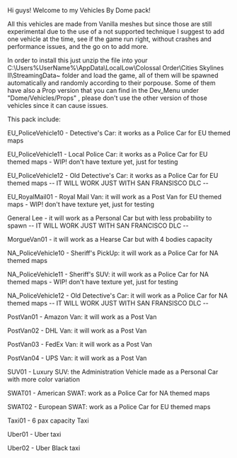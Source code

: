 Hi guys!
Welcome to my Vehicles By Dome pack!

All this vehicles are made from Vanilla meshes but since those are still experimental due to the use of a not supported technique I suggest to add one vehicle at the time, see if the game run right, without crashes and performance issues, and the go on to add more.

In order to install this just unzip the file into your C:\Users\%UserName%\AppData\LocalLow\Colossal Order\Cities Skylines II\StreamingData~ folder and load the game, all of them will be spawned automatically and randomly according to their porpouse.
Some of them have also a Prop version that you can find in the Dev_Menu under "Dome/Vehicles/Props" , please don't use the other version of those vehicles since it can cause issues.


This pack include:


EU_PoliceVehicle10 - Detective's Car: it works as a Police Car for EU themed maps

EU_PoliceVehicle11 - Local Police Car: it works as a Police Car for EU themed maps - WIP! don't have texture yet, just for testing

EU_PoliceVehicle12 - Old Detective's Car: it works as a Police Car for EU themed maps -- IT WILL WORK JUST WITH SAN FRANSISCO DLC --

EU_RoyalMail01 - Royal Mail Van: it will work as a Post Van for EU themed maps - WIP! don't have texture yet, just for testing

General Lee - it will work as a Personal Car but with less probability to spawn -- IT WILL WORK JUST WITH SAN FRANCISCO DLC --

MorgueVan01 - it will work as a Hearse Car but with 4 bodies capacity

NA_PoliceVehicle10 - Sheriff's PickUp: it will work as a Police Car for NA themed maps

NA_PoliceVehicle11 - Sheriff's SUV: it will work as a Police Car for NA themed maps - WIP! don't have texture yet, just for testing

NA_PoliceVehicle12 - Old Detective's Car: it will work as a Police Car for NA themed maps -- IT WILL WORK JUST WITH SAN FRANSISCO DLC --

PostVan01 - Amazon Van: it will work as a Post Van

PostVan02 - DHL Van: it will work as a Post Van

PostVan03 - FedEx Van: it will work as a Post Van

PostVan04 - UPS Van: it will work as a Post Van

SUV01 - Luxury SUV: the Administration Vehicle made as a Personal Car with more color variation

SWAT01 - American SWAT: work as a Police Car for NA themed maps

SWAT02 - European SWAT: work as a Police Car for EU themed maps

Taxi01 - 6 pax capacity Taxi

Uber01 - Uber taxi

Uber02 - Uber Black taxi


